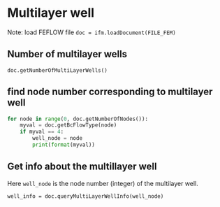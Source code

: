 # Multilayer well

Note: load FEFLOW file `doc = ifm.loadDocument(FILE_FEM)`

## Number of multilayer wells 

```
doc.getNumberOfMultiLayerWells()
```

## find node number corresponding to multilayer well

```py
for node in range(0, doc.getNumberOfNodes()):
    myval = doc.getBcFlowType(node)
    if myval == 4:
        well_node = node
        print(format(myval))
```

## Get info about the multillayer well

Here `well_node` is the node number (integer) of the multilayer well.

```
well_info = doc.queryMultiLayerWellInfo(well_node)
```
